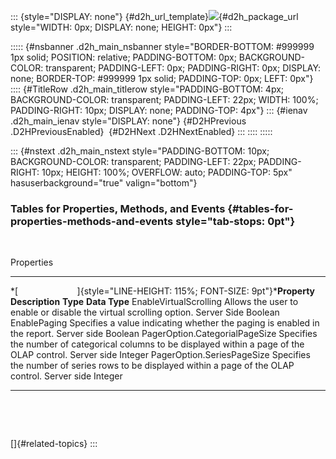 ::: {style="DISPLAY: none"}
[](ms-xhelp:///?Id=d2h_url_template){#d2h_url_template}![](!package_url!){#d2h_package_url style="WIDTH: 0px; DISPLAY: none; HEIGHT: 0px"}
:::

::::: {#nsbanner .d2h_main_nsbanner style="BORDER-BOTTOM: #999999 1px solid; POSITION: relative; PADDING-BOTTOM: 0px; BACKGROUND-COLOR: transparent; PADDING-LEFT: 0px; PADDING-RIGHT: 0px; DISPLAY: none; BORDER-TOP: #999999 1px solid; PADDING-TOP: 0px; LEFT: 0px"}
:::: {#TitleRow .d2h_main_titlerow style="PADDING-BOTTOM: 4px; BACKGROUND-COLOR: transparent; PADDING-LEFT: 22px; WIDTH: 100%; PADDING-RIGHT: 10px; DISPLAY: none; PADDING-TOP: 4px"}
::: {#ienav .d2h_main_ienav style="DISPLAY: none"}
[](ms-xhelp:///?Id=49078322-5988-4b14-824d-365e8149675b){#D2HPrevious .D2HPreviousEnabled}  [](ms-xhelp:///?Id=09ad6c48-8a62-4583-a642-945535b68f95){#D2HNext .D2HNextEnabled}
:::
::::
:::::

::: {#nstext .d2h_main_nstext style="PADDING-BOTTOM: 10px; BACKGROUND-COLOR: transparent; PADDING-LEFT: 22px; PADDING-RIGHT: 10px; HEIGHT: 100%; OVERFLOW: auto; PADDING-TOP: 5px" hasuserbackground="true" valign="bottom"}
### Tables for Properties, Methods, and Events {#tables-for-properties-methods-and-events style="tab-stops: 0pt"}

 

Properties

  ------------------------------------------------------------------------------------- ------------------------------------------------------------------------------------------------ ------------- ---------------
  *[                        ]{style="LINE-HEIGHT: 115%; FONT-SIZE: 9pt"}***Property**   **Description**                                                                                  **Type**      **Data Type**
  EnableVirtualScrolling                                                                Allows the user to enable or disable the virtual scrolling option.                               Server Side   Boolean
  EnablePaging                                                                          Specifies a value indicating whether the paging is enabled in the report.                        Server side   Boolean
  PagerOption.CategorialPageSize                                                        Specifies the number of categorical columns to be displayed within a page of the OLAP control.   Server side   Integer
  PagerOption.SeriesPageSize                                                            Specifies the number of series rows to be displayed within a page of the OLAP control.           Server side   Integer
  ------------------------------------------------------------------------------------- ------------------------------------------------------------------------------------------------ ------------- ---------------

 

 

[]{#related-topics}
:::
